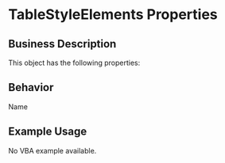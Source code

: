 # TableStyleElements Properties

## Business Description
This object has the following properties:

## Behavior
Name

## Example Usage
No VBA example available.